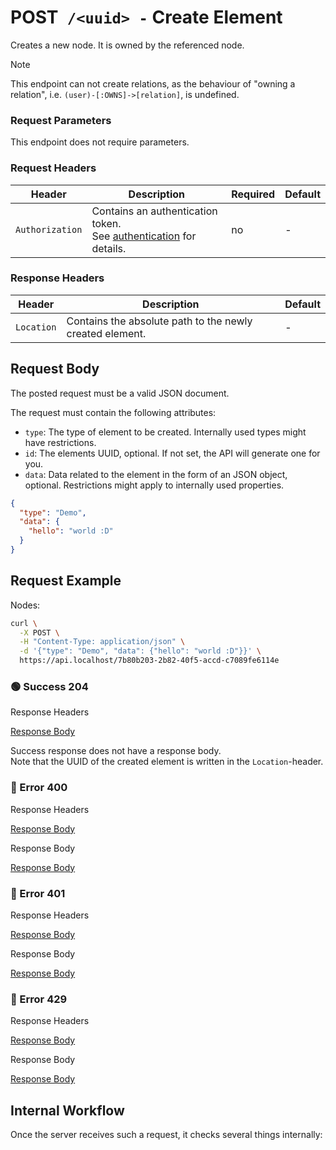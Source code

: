 # <span class="method-post">POST</span>` /<uuid> -` Create Element

<!-- panels:start -->
<!-- div:left-panel -->

Creates a new node. It is owned by the referenced node.

> [!NOTE]
> This endpoint can not create relations, as the behaviour of "owning a relation", i.e.
> `(user)-[:OWNS]->[relation]`, is undefined.

### Request Parameters

This endpoint does not require parameters.

### Request Headers

<div class="table-request-headers">

| Header          | Description                                                                                         | Required | Default |
|-----------------|-----------------------------------------------------------------------------------------------------|----------|---------|
| `Authorization` | Contains an authentication token. <br />See [authentication](/concepts/authentication) for details. | no       | -       |

</div>

### Response Headers

<div class="table-response-headers">

| Header     | Description                                              | Default |
|------------|----------------------------------------------------------| ------- |
| `Location` | Contains the absolute path to the newly created element. | -       |

</div>

## Request Body

The posted request must be a valid JSON document.

The request must contain the following attributes:

- `type`: The type of element to be created. Internally used types might have restrictions.
- `id`: The elements UUID, optional. If not set, the API will generate one for you.
- `data`: Data related to the element in the form of an JSON object, optional. Restrictions might apply to internally
  used properties.

```json
{
  "type": "Demo",
  "data": {
    "hello": "world :D"
  }
}
```

## Request Example

Nodes:

```bash
curl \
  -X POST \
  -H "Content-Type: application/json" \
  -d '{"type": "Demo", "data": {"hello": "world :D"}}' \
  https://api.localhost/7b80b203-2b82-40f5-accd-c7089fe6114e
```

<!-- tabs:start -->

### **🟢 Success 204**

<div class="code-title auto-refresh">Response Headers</div>

[Response Body](./post-element/204-response-header.txt ':include :type=code')

Success response does not have a response body.  
Note that the UUID of the created element is written in the `Location`-header.

### **🔴 Error 400**

<div class="code-title auto-refresh">Response Headers</div>

[Response Body](./post-element/400-response-header.txt ':include :type=code')

<div class="code-title auto-refresh">Response Body</div>

[Response Body](./post-element/400-response-body.json ':include :type=code problem+json')

### **🔴 Error 401**

<div class="code-title auto-refresh">Response Headers</div>

[Response Body](./post-element/401-response-header.txt ':include :type=code')

<div class="code-title auto-refresh">Response Body</div>

[Response Body](./post-element/401-response-body.json ':include :type=code problem+json')

### **🔴 Error 429**

<div class="code-title">Response Headers</div>

[Response Body](./post-element/429-response-header.txt ':include :type=code')

<div class="code-title">Response Body</div>

[Response Body](./post-element/429-response-body.json ':include :type=code problem+json')

<!-- tabs:end -->

<!-- div:right-panel -->

## Internal Workflow

Once the server receives such a request, it checks several things internally:

<div id="graph-container-1" class="graph-container" style="height:2000px"></div>

<!-- panels:end -->

<script>
G6.registerEdge('polyline-edge', {
  draw(cfg, group) {
    const { startPoint, endPoint } = cfg;
    const hgap = Math.abs(endPoint.x - startPoint.x);

    const path = [
      ['M', startPoint.x, startPoint.y],
      [
        'C',
        startPoint.x + hgap / 4,
        startPoint.y,
        endPoint.x - hgap / 2,
        endPoint.y,
        endPoint.x,
        endPoint.y,
      ],
    ];
    const shape = group.addShape('path', {
      attrs: {
        stroke: '#AAB7C4',
        path,
      },
      name: 'path-shape',
    });
    const midPoint = {
      x: (startPoint.x + endPoint.x) / 2,
      y: (startPoint.y + endPoint.y) / 2,
    };
    const label = group.addShape('text', {
      attrs: {
        text: cfg.label + '###########',
        x: midPoint.x,
        y: midPoint.y,
        textAlign: 'center',
        textBaseline: 'middle',
        fill: '#000',
        fontSize: 14,
      },
      name: 'label-shape',
    });
    return shape;
  },
});
renderWorkflow(document.getElementById('graph-container-1'), {
  nodes: [
    { id: 'init', ...workflowStart, label: 'server receives POST-request' },
    { id: 'checkToken', ...workflowDecision, label: 'does request contain token?' },
    { id: 'noTokenAction', ...workflowStep, label: "use default anonymous\nuser for auth" },
    { id: 'checkTokenValidity', ...workflowDecision, label: 'is token valid?' },
    { id: 'checkRateLimit', ...workflowDecision, label: "does request exceed\nrate limit?" },
    { id: 'checkParentExistence', ...workflowDecision, label: "does parent\nelement exist?" },
    { id: 'checkParentIsNode', ...workflowDecision, label: "is parent a node?" },
    { id: 'checkCreateAccessToParent', ...workflowDecision, label: "has user CREATE\naccess to parent?" },
    { id: 'error404', ...workflowEndError, label: "return 404" },
    { id: 'checkStartProperty', ...workflowDecision, label: "does body contain\nstart property?" },
    { id: 'checkEndProperty', ...workflowDecision, label: "does body contain\nend property?" },
    { id: 'error400-1', ...workflowEndError, label: "return 400" },
    { id: 'checkId', ...workflowDecision, label: "is id provided?" },
    { id: 'generateId', ...workflowStep, label: "generate new id" },
    { id: 'useProvidedId', ...workflowStep, label: "use provided id" },
    { id: 'checkType', ...workflowDecision, label: "is type provided?" },
    { id: 'error400-2', ...workflowEndError, label: "return 400" },
    { id: 'checkIdExistence', ...workflowDecision, label: "is element id free?" },
    { id: 'createOwns', ...workflowStep, label: "add relation:\n(parent)-[:OWNS]->(element)" },
    { id: 'createCreated', ...workflowStep, label: "add relation:\n(user)-[:CREATED]->(element)" },
    { id: 'createAndFlush', ...workflowStep, label: 'create and flush data' },
    { id: 'error401', ...workflowEndError, label: "return 401" },
    { id: 'error429', ...workflowEndError, label: 'return 429' },
    { id: 'success204', ...workflowEndSuccess , label: "return 204"},
  ],
  edges: [
    { source: 'init', target: 'checkToken', label: '' },
    { source: 'checkToken', target: 'noTokenAction', label: 'no' },
    { source: 'checkToken', target: 'checkTokenValidity', label: 'yes' },
    { source: 'checkTokenValidity', target: 'checkRateLimit', label: 'yes' },
    { source: 'checkTokenValidity', target: 'error401', label: 'no' },
    { source: 'checkRateLimit', target: 'checkParentExistence', label: 'no' },
    { source: 'checkRateLimit', target: 'error429', label: 'yes' },
    { source: 'checkParentExistence', target: 'checkParentIsNode', label: 'yes' },
    { source: 'checkParentExistence', target: 'error404', label: 'no' },
    { source: 'checkParentIsNode', target: 'checkCreateAccessToParent', label: 'yes' },
    { source: 'checkParentIsNode', target: 'error404', label: 'no' },
    { source: 'checkCreateAccessToParent', target: 'checkStartProperty', label: 'yes' },
    { source: 'checkCreateAccessToParent', target: 'error404', label: 'no' },
    { source: 'checkStartProperty', target: 'checkEndProperty', label: 'no' },
    { source: 'checkStartProperty', target: 'error400-1', label: 'yes' },
    { source: 'checkEndProperty', target: 'checkId', label: 'no' },
    { source: 'checkEndProperty', target: 'error400-1', label: 'yes' },
    { source: 'checkId', target: 'generateId', label: 'no' },
    { source: 'checkId', target: 'useProvidedId', label: 'yes' },
    { source: 'generateId', target: 'checkType' },
    { source: 'useProvidedId', target: 'checkType' },
    { source: 'checkType', target: 'checkIdExistence', label: 'yes' },
    { source: 'checkType', target: 'error400-2', label: 'no' },
    { source: 'checkIdExistence', target: 'createOwns', label: 'yes' },
    { source: 'checkIdExistence', target: 'error400-2', label: 'no' },
    { source: 'createOwns', target: 'createCreated' },
    { source: 'createCreated', target: 'createAndFlush' },
    { source: 'createAndFlush', target: 'success204' },
    { source: 'noTokenAction', target: 'checkRateLimit', label: '', type2: 'polyline-edge' }
  ],
}, 'TB');
</script>
